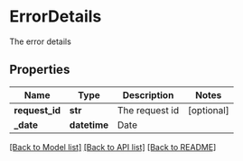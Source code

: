 # ErrorDetails

The error details

## Properties

Name | Type | Description | Notes
---- | ---- | ----------- | -----
**request_id** | **str** | The request id | [optional] 
**_date** | **datetime** | Date | 

[[Back to Model list]](../README.md#documentation-for-models) [[Back to API list]](../README.md#documentation-for-api-endpoints) [[Back to README]](../README.md)
